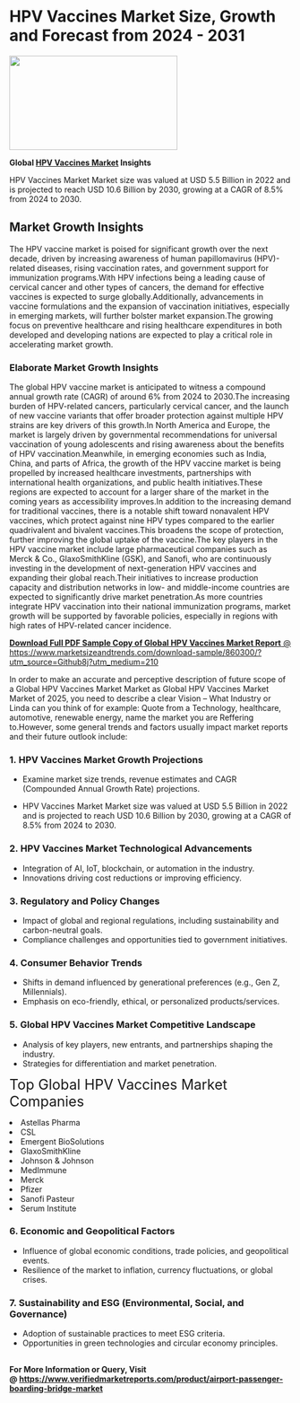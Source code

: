 <H1>HPV Vaccines Market Size, Growth and Forecast from 2024 - 2031</H1><img class="aligncenter size-medium wp-image-584254" src="https://thirdeyenews.in/wp-content/uploads/2024/09/Global-Market-Research-300x168.jpeg" alt="" width="300" height="168" /><p><strong>Global&nbsp;<a href="https://www.marketsizeandtrends.com/download-sample/860300/?utm_source=Github8j?utm_medium=210">HPV Vaccines Market</a> Insights</strong></p><p>HPV Vaccines Market Market size was valued at USD 5.5 Billion in 2022 and is projected to reach USD 10.6 Billion by 2030, growing at a CAGR of 8.5% from 2024 to 2030.</p><p><h2>Market Growth Insights</h2> The HPV vaccine market is poised for significant growth over the next decade, driven by increasing awareness of human papillomavirus (HPV)-related diseases, rising vaccination rates, and government support for immunization programs.With HPV infections being a leading cause of cervical cancer and other types of cancers, the demand for effective vaccines is expected to surge globally.Additionally, advancements in vaccine formulations and the expansion of vaccination initiatives, especially in emerging markets, will further bolster market expansion.The growing focus on preventive healthcare and rising healthcare expenditures in both developed and developing nations are expected to play a critical role in accelerating market growth.<a href="#"></a> <h3>Elaborate Market Growth Insights</h3> The global HPV vaccine market is anticipated to witness a compound annual growth rate (CAGR) of around 6% from 2024 to 2030.The increasing burden of HPV-related cancers, particularly cervical cancer, and the launch of new vaccine variants that offer broader protection against multiple HPV strains are key drivers of this growth.In North America and Europe, the market is largely driven by governmental recommendations for universal vaccination of young adolescents and rising awareness about the benefits of HPV vaccination.Meanwhile, in emerging economies such as India, China, and parts of Africa, the growth of the HPV vaccine market is being propelled by increased healthcare investments, partnerships with international health organizations, and public health initiatives.These regions are expected to account for a larger share of the market in the coming years as accessibility improves.In addition to the increasing demand for traditional vaccines, there is a notable shift toward nonavalent HPV vaccines, which protect against nine HPV types compared to the earlier quadrivalent and bivalent vaccines.This broadens the scope of protection, further improving the global uptake of the vaccine.The key players in the HPV vaccine market include large pharmaceutical companies such as Merck & Co., GlaxoSmithKline (GSK), and Sanofi, who are continuously investing in the development of next-generation HPV vaccines and expanding their global reach.Their initiatives to increase production capacity and distribution networks in low- and middle-income countries are expected to significantly drive market penetration.As more countries integrate HPV vaccination into their national immunization programs, market growth will be supported by favorable policies, especially in regions with high rates of HPV-related cancer incidence.<a href="#"></p><p><span class=""><strong>Download Full PDF Sample Copy of Global HPV Vaccines Market Report</strong> @ <a href="https://www.marketsizeandtrends.com/download-sample/860300/?utm_source=Github8j?utm_medium=210" target="_blank">https://www.marketsizeandtrends.com/download-sample/860300/?utm_source=Github8j?utm_medium=210</a></span></p><p>In order to make an accurate and perceptive description of future scope of a Global&nbsp;HPV Vaccines Market Market as Global&nbsp;HPV Vaccines Market Market of 2025, you need to describe a clear Vision &ndash; What Industry or Linda can you think of for example: Quote from a Technology, healthcare, automotive, renewable energy, name the market you are Reffering to.However, some general trends and factors usually impact market reports and their future outlook include:</p><h3>1.&nbsp;<strong>HPV Vaccines Market Growth Projections</strong></h3><ul><li>Examine market size trends, revenue estimates and CAGR (Compounded Annual Growth Rate) projections.</li><li><p>HPV Vaccines Market Market size was valued at USD 5.5 Billion in 2022 and is projected to reach USD 10.6 Billion by 2030, growing at a CAGR of 8.5% from 2024 to 2030.</p></li></ul><h3>2.&nbsp;<strong>HPV Vaccines Market Technological Advancements</strong></h3><ul><li>Integration of AI, IoT, blockchain, or automation in the industry.</li><li>Innovations driving cost reductions or improving efficiency.</li></ul><h3>3.&nbsp;<strong>Regulatory and Policy Changes</strong></h3><ul><li>Impact of global and regional regulations, including sustainability and carbon-neutral goals.</li><li>Compliance challenges and opportunities tied to government initiatives.</li></ul><h3>4.&nbsp;<strong>Consumer Behavior Trends</strong></h3><ul><li>Shifts in demand influenced by generational preferences (e.g., Gen Z, Millennials).</li><li>Emphasis on eco-friendly, ethical, or personalized products/services.</li></ul><h3>5.&nbsp;<strong>Global HPV Vaccines Market Competitive Landscape</strong></h3><ul><li>Analysis of key players, new entrants, and partnerships shaping the industry.</li><li>Strategies for differentiation and market penetration.</li></ul><p data-pm-slice="1 1 []"><span style="color: inherit; font-family: inherit; font-size: 25px;">Top Global HPV Vaccines Market Companies</span></p><div class="" data-test-id=""><p><li>Astellas Pharma</li><li> CSL</li><li> Emergent BioSolutions</li><li> GlaxoSmithKline</li><li> Johnson & Johnson</li><li> MedImmune</li><li> Merck</li><li> Pfizer</li><li> Sanofi Pasteur</li><li> Serum Institute</li></p></div><h3>6.&nbsp;<strong>Economic and Geopolitical Factors</strong></h3><ul><li>Influence of global economic conditions, trade policies, and geopolitical events.</li><li>Resilience of the market to inflation, currency fluctuations, or global crises.</li></ul><h3>7.&nbsp;<strong>Sustainability and ESG (Environmental, Social, and Governance)</strong></h3><ul><li>Adoption of sustainable practices to meet ESG criteria.</li><li>Opportunities in green technologies and circular economy principles.</li></ul><h2><strong style="font-size: 14px;">For More Information or Query, Visit @&nbsp;</strong><a style="background-color: #ffffff; font-size: 14px;" href="https://www.marketsizeandtrends.com/report/hpv-vaccines-market/" target="_blank">https://www.verifiedmarketreports.com/product/airport-passenger-boarding-bridge-market</a></h2>